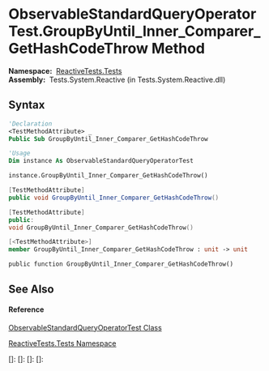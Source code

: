 # ObservableStandardQueryOperatorTest.GroupByUntil\_Inner\_Comparer\_GetHashCodeThrow Method

**Namespace:**  [ReactiveTests.Tests](ReactiveTests.Tests\ReactiveTests.Tests.md)  
**Assembly:**  Tests.System.Reactive (in Tests.System.Reactive.dll)

## Syntax

```vb
'Declaration
<TestMethodAttribute> _
Public Sub GroupByUntil_Inner_Comparer_GetHashCodeThrow
```

```vb
'Usage
Dim instance As ObservableStandardQueryOperatorTest

instance.GroupByUntil_Inner_Comparer_GetHashCodeThrow()
```

```csharp
[TestMethodAttribute]
public void GroupByUntil_Inner_Comparer_GetHashCodeThrow()
```

```c++
[TestMethodAttribute]
public:
void GroupByUntil_Inner_Comparer_GetHashCodeThrow()
```

```fsharp
[<TestMethodAttribute>]
member GroupByUntil_Inner_Comparer_GetHashCodeThrow : unit -> unit 
```

```jscript
public function GroupByUntil_Inner_Comparer_GetHashCodeThrow()
```

## See Also

#### Reference

[ObservableStandardQueryOperatorTest Class](ObservableStandardQueryOperatorTest\ObservableStandardQueryOperatorTest.md)

[ReactiveTests.Tests Namespace](ReactiveTests.Tests\ReactiveTests.Tests.md)

[]: 
[]: 
[]: 
[]: 